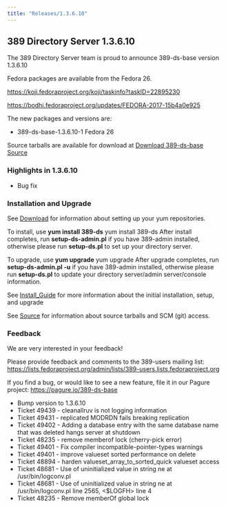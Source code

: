 ```yaml
---
title: "Releases/1.3.6.10"
---
```


389 Directory Server 1.3.6.10
-----------------------------

The 389 Directory Server team is proud to announce 389-ds-base version 1.3.6.10

Fedora packages are available from the Fedora 26.

<https://koji.fedoraproject.org/koji/taskinfo?taskID=22895230>

<https://bodhi.fedoraproject.org/updates/FEDORA-2017-15b4a0e925>


The new packages and versions are:

-   389-ds-base-1.3.6.10-1  Fedora 26

Source tarballs are available for download at [Download 389-ds-base Source](https://releases.pagure.org/389-ds-base/389-ds-base-1.3.6.10.tar.bz2)

### Highlights in 1.3.6.10

- Bug fix

### Installation and Upgrade 
See [Download](../download.html) for information about setting up your yum repositories.

To install, use **yum install 389-ds** yum install 389-ds After install completes, run **setup-ds-admin.pl** if you have 389-admin installed, otherwise please run **setup-ds.pl** to set up your directory server.

To upgrade, use **yum upgrade** yum upgrade After upgrade completes, run **setup-ds-admin.pl -u** if you have 389-admin installed, otherwise please run **setup-ds.pl** to update your directory server/admin server/console information.

See [Install\_Guide](../legacy/install-guide.html) for more information about the initial installation, setup, and upgrade

See [Source](../development/source.html) for information about source tarballs and SCM (git) access.

### Feedback

We are very interested in your feedback!

Please provide feedback and comments to the 389-users mailing list: <https://lists.fedoraproject.org/admin/lists/389-users.lists.fedoraproject.org>

If you find a bug, or would like to see a new feature, file it in our Pagure project: <https://pagure.io/389-ds-base>

- Bump version to 1.3.6.10
- Ticket 49439 - cleanallruv is not logging information
- Ticket 49431 - replicated MODRDN fails breaking replication
- Ticket 49402 - Adding a database entry with the same database name that was deleted hangs server at shutdown
- Ticket 48235 - remove memberof lock (cherry-pick error)
- Ticket 49401 - Fix compiler incompatible-pointer-types warnings
- Ticket 49401 - improve valueset sorted performance on delete
- Ticket 48894 - harden valueset_array_to_sorted_quick valueset access
- Ticket 48681 - Use of uninitialized value in string ne at /usr/bin/logconv.pl
- Ticket 48681 - Use of uninitialized value in string ne at /usr/bin/logconv.pl line 2565, <$LOGFH> line 4
- Ticket 48235 - Remove memberOf global lock


